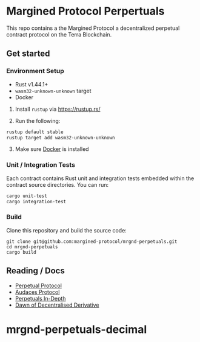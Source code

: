 # Margined Protocol Perpertuals

This repo contains a the Margined Protocol a decentralized perpetual contract protocol on the Terra Blockchain.
## Get started

### Environment Setup

- Rust v1.44.1+
- `wasm32-unknown-unknown` target
- Docker

1. Install `rustup` via https://rustup.rs/

2. Run the following:

```sh
rustup default stable
rustup target add wasm32-unknown-unknown
```

3. Make sure [Docker](https://www.docker.com/) is installed

### Unit / Integration Tests

Each contract contains Rust unit and integration tests embedded within the contract source directories. You can run:

```sh
cargo unit-test
cargo integration-test
```
### Build

Clone this repository and build the source code:
```
git clone git@github.com:margined-protocol/mrgnd-perpetuals.git
cd mrgnd-perpetuals
cargo build
```

## Reading / Docs

* [Perpetual Protocol](https://docs.perp.fi/getting-started/how-it-works/trading)
* [Audaces Protocol](https://docs.bonfida.org/collection/v/help/audaces-perpetuals/white-paper)
* [Perpetuals In-Depth](https://0xkowloon.substack.com/p/dissecting-the-perpetual-protocol)
* [Dawn of Decentralised Derivative](https://members.delphidigital.io/reports/the-dawn-of-decentralized-derivatives/)
# mrgnd-perpetuals-decimal
